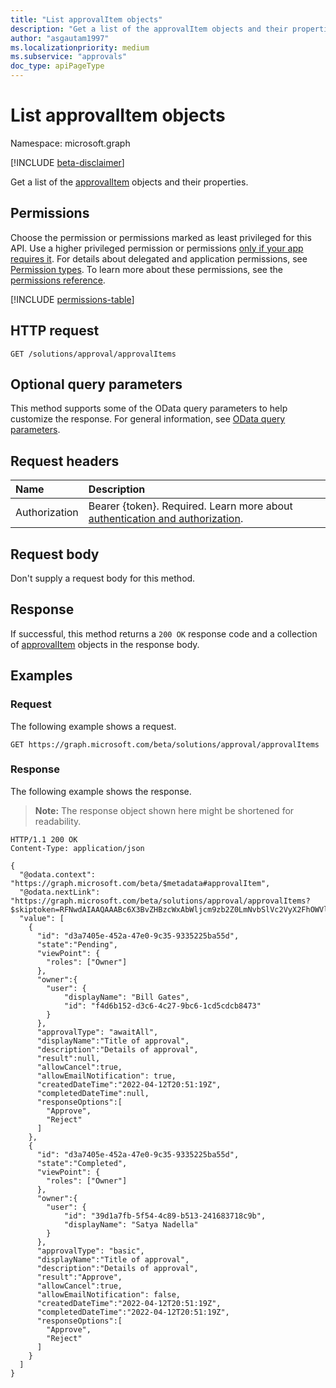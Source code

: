```yaml
---
title: "List approvalItem objects"
description: "Get a list of the approvalItem objects and their properties."
author: "asgautam1997"
ms.localizationpriority: medium
ms.subservice: "approvals"
doc_type: apiPageType
---
```


# List approvalItem objects

Namespace: microsoft.graph

[!INCLUDE [beta-disclaimer](../../includes/beta-disclaimer.md)]

Get a list of the [approvalItem](../resources/approvalitem.md) objects and their properties.

## Permissions

Choose the permission or permissions marked as least privileged for this API. Use a higher privileged permission or permissions [only if your app requires it](/graph/permissions-overview#best-practices-for-using-microsoft-graph-permissions). For details about delegated and application permissions, see [Permission types](/graph/permissions-overview#permission-types). To learn more about these permissions, see the [permissions reference](/graph/permissions-reference).

<!-- {
  "blockType": "permissions",
  "name": "approvalsolution-list-approvalitems-permissions"
}
-->
[!INCLUDE [permissions-table](../includes/permissions/approvalsolution-list-approvalitems-permissions.md)]

## HTTP request

<!-- {
  "blockType": "ignored"
}
-->
``` http
GET /solutions/approval/approvalItems
```

## Optional query parameters

This method supports some of the OData query parameters to help customize the response. For general information, see [OData query parameters](/graph/query-parameters).

## Request headers

|Name|Description|
|:---|:---|
|Authorization|Bearer {token}. Required. Learn more about [authentication and authorization](/graph/auth/auth-concepts).|

## Request body

Don't supply a request body for this method.

## Response

If successful, this method returns a `200 OK` response code and a collection of [approvalItem](../resources/approvalitem.md) objects in the response body.

## Examples

### Request

The following example shows a request.
<!-- {
  "blockType": "request",
  "name": "list_approvalitem"
}
-->
``` http
GET https://graph.microsoft.com/beta/solutions/approval/approvalItems
```


### Response

The following example shows the response.
> **Note:** The response object shown here might be shortened for readability.
<!-- {
  "blockType": "response",
  "truncated": true,
  "@odata.type": "Collection(microsoft.graph.approvalItem)"
}
-->
``` http
HTTP/1.1 200 OK
Content-Type: application/json

{
  "@odata.context": "https://graph.microsoft.com/beta/$metadata#approvalItem",
  "@odata.nextLink": "https://graph.microsoft.com/beta/solutions/approval/approvalItems?$skiptoken=RFNwdAIAAQAAABc6X3BvZHBzcWxAbWljcm9zb2Z0LmNvbSlVc2VyX2FhOWVlOTdlLTk1M2YtNGNlNy05OTBkLTExMTYyOTkzYjQxN7kAAAAAAAAAAAAA",
  "value": [
    {
      "id": "d3a7405e-452a-47e0-9c35-9335225ba55d",
      "state":"Pending",
      "viewPoint": {
        "roles": ["Owner"]
      },
      "owner":{
        "user": {
            "displayName": "Bill Gates",
            "id": "f4d6b152-d3c6-4c27-9bc6-1cd5cdcb8473"
        }
      },
      "approvalType": "awaitAll",
      "displayName":"Title of approval",
      "description":"Details of approval",
      "result":null,
      "allowCancel":true,
      "allowEmailNotification": true,
      "createdDateTime":"2022-04-12T20:51:19Z",
      "completedDateTime":null,
      "responseOptions":[
        "Approve",
        "Reject"
      ]
    },
    {
      "id": "d3a7405e-452a-47e0-9c35-9335225ba55d",
      "state":"Completed",
      "viewPoint": {
        "roles": ["Owner"]
      },
      "owner":{
        "user": {
            "id": "39d1a7fb-5f54-4c89-b513-241683718c9b",
            "displayName": "Satya Nadella"
        }
      },
      "approvalType": "basic",
      "displayName":"Title of approval",
      "description":"Details of approval",
      "result":"Approve",
      "allowCancel":true,
      "allowEmailNotification": false,
      "createdDateTime":"2022-04-12T20:51:19Z",
      "completedDateTime":"2022-04-12T20:51:19Z",
      "responseOptions":[
        "Approve",
        "Reject"
      ]
    }
  ]
}
```

